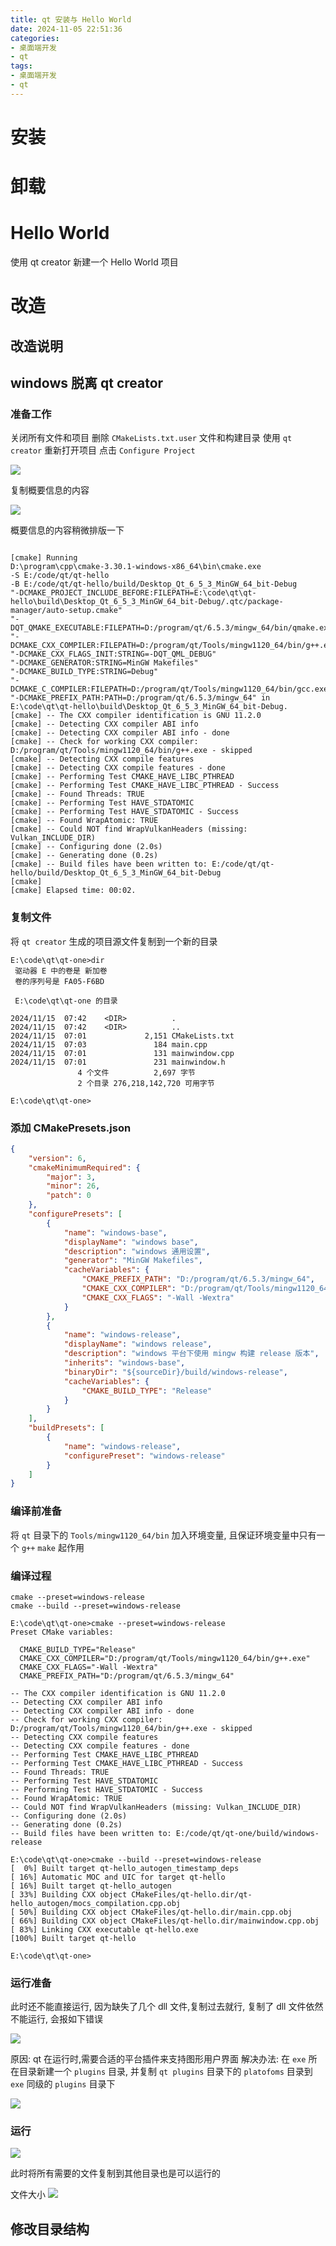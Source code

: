 ```yaml
---
title: qt 安装与 Hello World
date: 2024-11-05 22:51:36
categories:
- 桌面端开发
- qt
tags:
- 桌面端开发
- qt
---
```



# 安装

# 卸载

# Hello World

使用 qt creator 新建一个 Hello World 项目

# 改造

## 改造说明

## windows 脱离 qt creator

### 准备工作
关闭所有文件和项目
删除 `CMakeLists.txt.user` 文件和构建目录
使用 `qt creator` 重新打开项目
点击 `Configure Project`

![](/images/2024-11-05-qt-安装与-Hello-World/001.png)

复制概要信息的内容

![](/images/2024-11-05-qt-安装与-Hello-World/002.png)

概要信息的内容稍微排版一下

```

[cmake] Running 
D:\program\cpp\cmake-3.30.1-windows-x86_64\bin\cmake.exe 
-S E:/code/qt/qt-hello 
-B E:/code/qt/qt-hello/build/Desktop_Qt_6_5_3_MinGW_64_bit-Debug 
"-DCMAKE_PROJECT_INCLUDE_BEFORE:FILEPATH=E:\code\qt\qt-hello\build\Desktop_Qt_6_5_3_MinGW_64_bit-Debug/.qtc/package-manager/auto-setup.cmake" 
"-DQT_QMAKE_EXECUTABLE:FILEPATH=D:/program/qt/6.5.3/mingw_64/bin/qmake.exe" 
"-DCMAKE_CXX_COMPILER:FILEPATH=D:/program/qt/Tools/mingw1120_64/bin/g++.exe" 
"-DCMAKE_CXX_FLAGS_INIT:STRING=-DQT_QML_DEBUG" 
"-DCMAKE_GENERATOR:STRING=MinGW Makefiles" 
"-DCMAKE_BUILD_TYPE:STRING=Debug" 
"-DCMAKE_C_COMPILER:FILEPATH=D:/program/qt/Tools/mingw1120_64/bin/gcc.exe" 
"-DCMAKE_PREFIX_PATH:PATH=D:/program/qt/6.5.3/mingw_64" in E:\code\qt\qt-hello\build\Desktop_Qt_6_5_3_MinGW_64_bit-Debug.
[cmake] -- The CXX compiler identification is GNU 11.2.0
[cmake] -- Detecting CXX compiler ABI info
[cmake] -- Detecting CXX compiler ABI info - done
[cmake] -- Check for working CXX compiler: D:/program/qt/Tools/mingw1120_64/bin/g++.exe - skipped
[cmake] -- Detecting CXX compile features
[cmake] -- Detecting CXX compile features - done
[cmake] -- Performing Test CMAKE_HAVE_LIBC_PTHREAD
[cmake] -- Performing Test CMAKE_HAVE_LIBC_PTHREAD - Success
[cmake] -- Found Threads: TRUE
[cmake] -- Performing Test HAVE_STDATOMIC
[cmake] -- Performing Test HAVE_STDATOMIC - Success
[cmake] -- Found WrapAtomic: TRUE
[cmake] -- Could NOT find WrapVulkanHeaders (missing: Vulkan_INCLUDE_DIR) 
[cmake] -- Configuring done (2.0s)
[cmake] -- Generating done (0.2s)
[cmake] -- Build files have been written to: E:/code/qt/qt-hello/build/Desktop_Qt_6_5_3_MinGW_64_bit-Debug
[cmake] 
[cmake] Elapsed time: 00:02.
```

### 复制文件

将 `qt creator` 生成的项目源文件复制到一个新的目录

```
E:\code\qt\qt-one>dir
 驱动器 E 中的卷是 新加卷
 卷的序列号是 FA05-F6BD

 E:\code\qt\qt-one 的目录

2024/11/15  07:42    <DIR>          .
2024/11/15  07:42    <DIR>          ..
2024/11/15  07:01             2,151 CMakeLists.txt
2024/11/15  07:03               184 main.cpp
2024/11/15  07:01               131 mainwindow.cpp
2024/11/15  07:01               231 mainwindow.h
               4 个文件          2,697 字节
               2 个目录 276,218,142,720 可用字节

E:\code\qt\qt-one>
```

### 添加 CMakePresets.json

```json
{
    "version": 6,
    "cmakeMinimumRequired": {
        "major": 3,
        "minor": 26,
        "patch": 0
    },
    "configurePresets": [
        {
            "name": "windows-base",
            "displayName": "windows base",
            "description": "windows 通用设置",
            "generator": "MinGW Makefiles",
            "cacheVariables": {
                "CMAKE_PREFIX_PATH": "D:/program/qt/6.5.3/mingw_64",
                "CMAKE_CXX_COMPILER": "D:/program/qt/Tools/mingw1120_64/bin/g++.exe",
                "CMAKE_CXX_FLAGS": "-Wall -Wextra"
            }
        },
        {
            "name": "windows-release",
            "displayName": "windows release",
            "description": "windows 平台下使用 mingw 构建 release 版本",
            "inherits": "windows-base",
            "binaryDir": "${sourceDir}/build/windows-release",
            "cacheVariables": {
                "CMAKE_BUILD_TYPE": "Release"
            }
        }
    ],
    "buildPresets": [
        {
            "name": "windows-release",
            "configurePreset": "windows-release"
        }
    ]
}
```

### 编译前准备

将 `qt` 目录下的 `Tools/mingw1120_64/bin` 加入环境变量, 且保证环境变量中只有一个 `g++` `make` 起作用

### 编译过程

```
cmake --preset=windows-release
cmake --build --preset=windows-release
```

```
E:\code\qt\qt-one>cmake --preset=windows-release
Preset CMake variables:

  CMAKE_BUILD_TYPE="Release"
  CMAKE_CXX_COMPILER="D:/program/qt/Tools/mingw1120_64/bin/g++.exe"
  CMAKE_CXX_FLAGS="-Wall -Wextra"
  CMAKE_PREFIX_PATH="D:/program/qt/6.5.3/mingw_64"

-- The CXX compiler identification is GNU 11.2.0
-- Detecting CXX compiler ABI info
-- Detecting CXX compiler ABI info - done
-- Check for working CXX compiler: D:/program/qt/Tools/mingw1120_64/bin/g++.exe - skipped
-- Detecting CXX compile features
-- Detecting CXX compile features - done
-- Performing Test CMAKE_HAVE_LIBC_PTHREAD
-- Performing Test CMAKE_HAVE_LIBC_PTHREAD - Success
-- Found Threads: TRUE
-- Performing Test HAVE_STDATOMIC
-- Performing Test HAVE_STDATOMIC - Success
-- Found WrapAtomic: TRUE
-- Could NOT find WrapVulkanHeaders (missing: Vulkan_INCLUDE_DIR)
-- Configuring done (2.0s)
-- Generating done (0.2s)
-- Build files have been written to: E:/code/qt/qt-one/build/windows-release

E:\code\qt\qt-one>cmake --build --preset=windows-release
[  0%] Built target qt-hello_autogen_timestamp_deps
[ 16%] Automatic MOC and UIC for target qt-hello
[ 16%] Built target qt-hello_autogen
[ 33%] Building CXX object CMakeFiles/qt-hello.dir/qt-hello_autogen/mocs_compilation.cpp.obj
[ 50%] Building CXX object CMakeFiles/qt-hello.dir/main.cpp.obj
[ 66%] Building CXX object CMakeFiles/qt-hello.dir/mainwindow.cpp.obj
[ 83%] Linking CXX executable qt-hello.exe
[100%] Built target qt-hello

E:\code\qt\qt-one>
```

### 运行准备

此时还不能直接运行, 因为缺失了几个 dll 文件,复制过去就行, 复制了 dll 文件依然不能运行, 会报如下错误

![](/images/2024-11-05-qt-安装与-Hello-World/003.png)

原因: qt 在运行时,需要合适的平台插件来支持图形用户界面
解决办法: 在 `exe` 所在目录新建一个 `plugins` 目录, 并复制 `qt plugins` 目录下的 `platofoms` 目录到 `exe` 同级的 `plugins` 目录下

![](/images/2024-11-05-qt-安装与-Hello-World/004.png)

### 运行

![](/images/2024-11-05-qt-安装与-Hello-World/005.png)

此时将所有需要的文件复制到其他目录也是可以运行的

文件大小
![](/images/2024-11-05-qt-安装与-Hello-World/006.png)


## 修改目录结构



